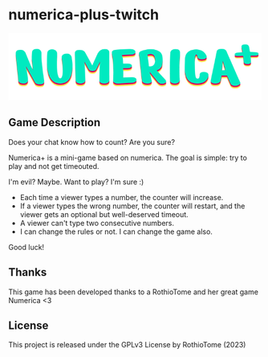 # numerica-plus-twitch

![numerica-logo](./Assets/Sprites/Title.png)

## Game Description
Does your chat know how to count? Are you sure?

Numerica+ is a mini-game based on numerica. The goal is simple: try to play and not get timeouted.

I'm evil? Maybe.
Want to play? I'm sure :)

- Each time a viewer types a number, the counter will increase. 
- If a viewer types the wrong number, the counter will restart, and the viewer gets an optional but well-deserved timeout.
- A viewer can't type two consecutive numbers.
- I can change the rules or not. I can change the game also.

Good luck!

## Thanks
This game has been developed thanks to a RothioTome and her great game Numerica <3

## License
This project is released under the GPLv3 License by RothioTome (2023)